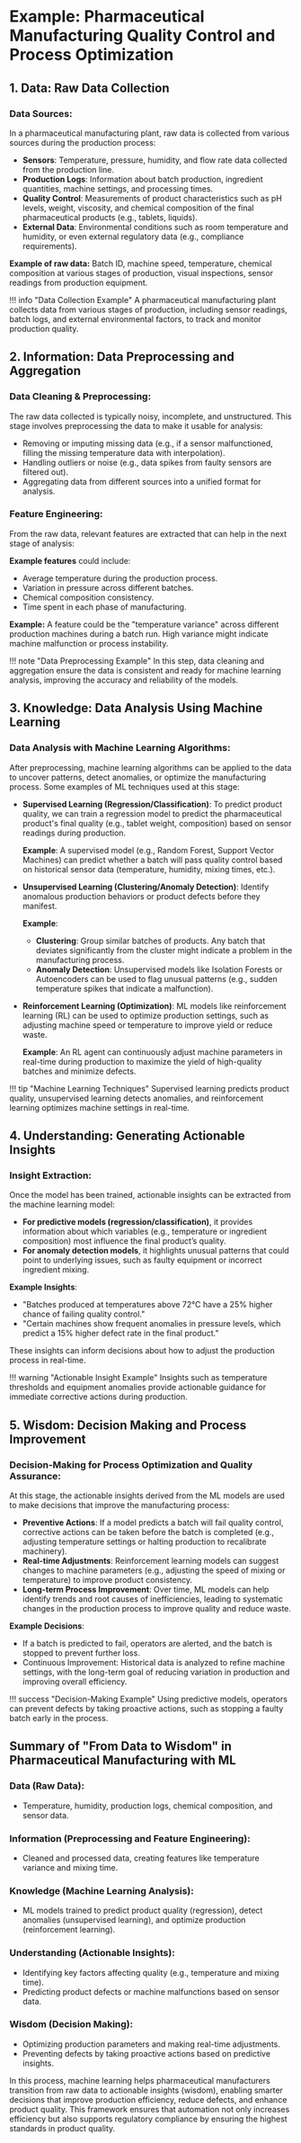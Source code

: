 # Example: Pharmaceutical Manufacturing Quality Control and Process Optimization

## 1. Data: Raw Data Collection

### Data Sources:
In a pharmaceutical manufacturing plant, raw data is collected from various sources during the production process:

- **Sensors**: Temperature, pressure, humidity, and flow rate data collected from the production line.
- **Production Logs**: Information about batch production, ingredient quantities, machine settings, and processing times.
- **Quality Control**: Measurements of product characteristics such as pH levels, weight, viscosity, and chemical composition of the final pharmaceutical products (e.g., tablets, liquids).
- **External Data**: Environmental conditions such as room temperature and humidity, or even external regulatory data (e.g., compliance requirements).

**Example of raw data:**
Batch ID, machine speed, temperature, chemical composition at various stages of production, visual inspections, sensor readings from production equipment.

!!! info "Data Collection Example"
    A pharmaceutical manufacturing plant collects data from various stages of production, including sensor readings, batch logs, and external environmental factors, to track and monitor production quality.

## 2. Information: Data Preprocessing and Aggregation

### Data Cleaning & Preprocessing:
The raw data collected is typically noisy, incomplete, and unstructured. This stage involves preprocessing the data to make it usable for analysis:

- Removing or imputing missing data (e.g., if a sensor malfunctioned, filling the missing temperature data with interpolation).
- Handling outliers or noise (e.g., data spikes from faulty sensors are filtered out).
- Aggregating data from different sources into a unified format for analysis.

### Feature Engineering:
From the raw data, relevant features are extracted that can help in the next stage of analysis:

**Example features** could include:
- Average temperature during the production process.
- Variation in pressure across different batches.
- Chemical composition consistency.
- Time spent in each phase of manufacturing.

**Example:**
A feature could be the "temperature variance" across different production machines during a batch run. High variance might indicate machine malfunction or process instability.

!!! note "Data Preprocessing Example"
    In this step, data cleaning and aggregation ensure the data is consistent and ready for machine learning analysis, improving the accuracy and reliability of the models.

## 3. Knowledge: Data Analysis Using Machine Learning

### Data Analysis with Machine Learning Algorithms:
After preprocessing, machine learning algorithms can be applied to the data to uncover patterns, detect anomalies, or optimize the manufacturing process. Some examples of ML techniques used at this stage:

- **Supervised Learning (Regression/Classification)**: To predict product quality, we can train a regression model to predict the pharmaceutical product's final quality (e.g., tablet weight, composition) based on sensor readings during production.

    **Example**: A supervised model (e.g., Random Forest, Support Vector Machines) can predict whether a batch will pass quality control based on historical sensor data (temperature, humidity, mixing times, etc.).

- **Unsupervised Learning (Clustering/Anomaly Detection)**: Identify anomalous production behaviors or product defects before they manifest.

    **Example**: 
    - **Clustering**: Group similar batches of products. Any batch that deviates significantly from the cluster might indicate a problem in the manufacturing process.
    - **Anomaly Detection**: Unsupervised models like Isolation Forests or Autoencoders can be used to flag unusual patterns (e.g., sudden temperature spikes that indicate a malfunction).

- **Reinforcement Learning (Optimization)**: ML models like reinforcement learning (RL) can be used to optimize production settings, such as adjusting machine speed or temperature to improve yield or reduce waste.

    **Example**: An RL agent can continuously adjust machine parameters in real-time during production to maximize the yield of high-quality batches and minimize defects.

!!! tip "Machine Learning Techniques"
    Supervised learning predicts product quality, unsupervised learning detects anomalies, and reinforcement learning optimizes machine settings in real-time.

## 4. Understanding: Generating Actionable Insights

### Insight Extraction:
Once the model has been trained, actionable insights can be extracted from the machine learning model:

- **For predictive models (regression/classification)**, it provides information about which variables (e.g., temperature or ingredient composition) most influence the final product’s quality.
- **For anomaly detection models**, it highlights unusual patterns that could point to underlying issues, such as faulty equipment or incorrect ingredient mixing.

**Example Insights**:
- "Batches produced at temperatures above 72°C have a 25% higher chance of failing quality control."
- "Certain machines show frequent anomalies in pressure levels, which predict a 15% higher defect rate in the final product."

These insights can inform decisions about how to adjust the production process in real-time.

!!! warning "Actionable Insight Example"
    Insights such as temperature thresholds and equipment anomalies provide actionable guidance for immediate corrective actions during production.

## 5. Wisdom: Decision Making and Process Improvement

### Decision-Making for Process Optimization and Quality Assurance:
At this stage, the actionable insights derived from the ML models are used to make decisions that improve the manufacturing process:

- **Preventive Actions**: If a model predicts a batch will fail quality control, corrective actions can be taken before the batch is completed (e.g., adjusting temperature settings or halting production to recalibrate machinery).
- **Real-time Adjustments**: Reinforcement learning models can suggest changes to machine parameters (e.g., adjusting the speed of mixing or temperature) to improve product consistency.
- **Long-term Process Improvement**: Over time, ML models can help identify trends and root causes of inefficiencies, leading to systematic changes in the production process to improve quality and reduce waste.

**Example Decisions**:
- If a batch is predicted to fail, operators are alerted, and the batch is stopped to prevent further loss.
- Continuous Improvement: Historical data is analyzed to refine machine settings, with the long-term goal of reducing variation in production and improving overall efficiency.

!!! success "Decision-Making Example"
    Using predictive models, operators can prevent defects by taking proactive actions, such as stopping a faulty batch early in the process.

## Summary of "From Data to Wisdom" in Pharmaceutical Manufacturing with ML

### Data (Raw Data):
- Temperature, humidity, production logs, chemical composition, and sensor data.

### Information (Preprocessing and Feature Engineering):
- Cleaned and processed data, creating features like temperature variance and mixing time.

### Knowledge (Machine Learning Analysis):
- ML models trained to predict product quality (regression), detect anomalies (unsupervised learning), and optimize production (reinforcement learning).

### Understanding (Actionable Insights):
- Identifying key factors affecting quality (e.g., temperature and mixing time).
- Predicting product defects or machine malfunctions based on sensor data.

### Wisdom (Decision Making):
- Optimizing production parameters and making real-time adjustments.
- Preventing defects by taking proactive actions based on predictive insights.

In this process, machine learning helps pharmaceutical manufacturers transition from raw data to actionable insights (wisdom), enabling smarter decisions that improve production efficiency, reduce defects, and enhance product quality. This framework ensures that automation not only increases efficiency but also supports regulatory compliance by ensuring the highest standards in product quality.
